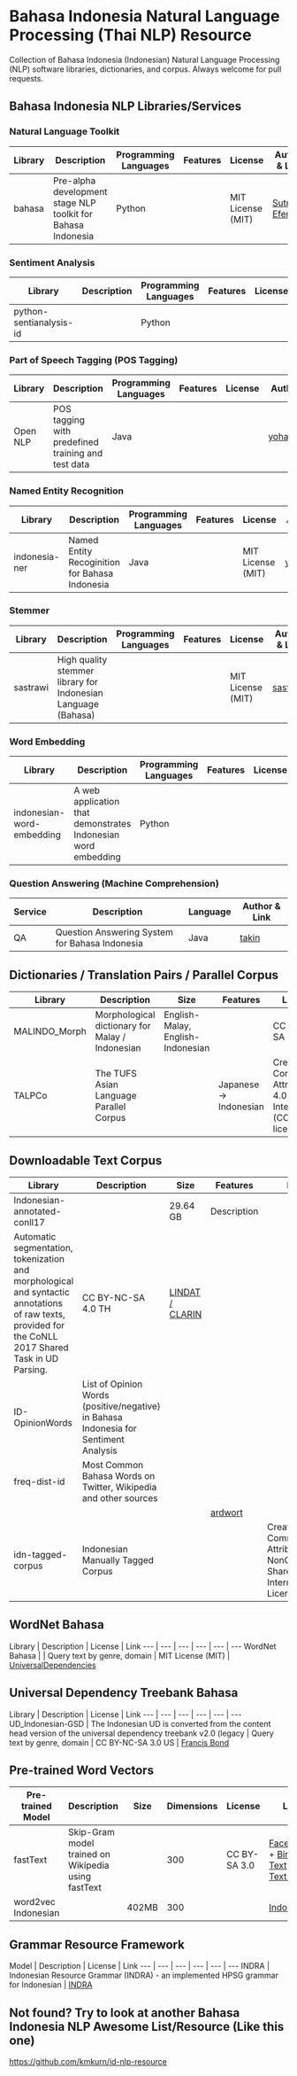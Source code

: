 # Bahasa Indonesia Natural Language Processing (Thai NLP) Resource
Collection of Bahasa Indonesia (Indonesian) Natural Language Processing (NLP) software libraries, dictionaries, and corpus.
Always welcome for pull requests.

## Bahasa Indonesia NLP Libraries/Services

### Natural Language Toolkit

Library | Description | Programming Languages | Features | License | Author & Link
--- | --- | --- | --- | --- | ---
bahasa| Pre-alpha development stage NLP toolkit for Bahasa Indonesia | Python | | MIT License (MIT) | [Sutrisno Efendi](https://pypi.org/project/bahasa/)

### Sentiment Analysis
Library | Description | Programming Languages | Features | License | Author & Link
--- | --- | --- | --- | --- | ---
python-sentianalysis-id | | Python | || [yasirutomo](https://github.com/yasirutomo/python-sentianalysis-id)

### Part of Speech Tagging (POS Tagging)
Library | Description | Programming Languages | Features | License | Author & Link
--- | --- | --- | --- | --- | ---
Open NLP | POS tagging with predefined training and test data | Java |  |  | [yohanesgultom](https://github.com/yohanesgultom/nlp-experiments)


### Named Entity Recognition
Library | Description | Programming Languages | Features | License | Author & Link
--- | --- | --- | --- | --- | ---
indonesia-ner | Named Entity Recoginition for Bahasa Indonesia | Java | | MIT License (MIT) | [yusufsyaifudin](https://github.com/yusufsyaifudin/indonesia-ner)

### Stemmer
Library | Description | Programming Languages | Features | License | Author & Link
--- | --- | --- | --- | --- | ---
sastrawi | High quality stemmer library for Indonesian Language (Bahasa) | |  | MIT License (MIT) | [sastrawi](https://github.com/sastrawi/sastrawi)


### Word Embedding
Library | Description | Programming Languages | Features | License | Author & Link
--- | --- | --- | --- | --- | ---
indonesian-word-embedding | A web application that demonstrates Indonesian word embedding | Python |  |  | [galuhsahid](https://github.com/galuhsahid)


###  Question Answering (Machine Comprehension)
Service | Description | Language | Author & Link
--- | --- | --- | --- 
QA | Question Answering System for Bahasa Indonesia | Java | [takin](https://github.com/takin/QA)

## Dictionaries / Translation Pairs / Parallel Corpus
Library | Description | Size | Features | License | Link
--- | --- | --- | --- | --- | ---
MALINDO_Morph | Morphological dictionary for Malay / Indonesian | English-Malay, English-Indonesian |  | CC BY-NC-SA 4.0 TH | [english](https://github.com/matbahasa/MALINDO_Morph)
TALPCo | The TUFS Asian Language Parallel Corpus | | Japanese -> Indonesian | Creative Commons Attribution 4.0 International (CC BY 4.0) license | [matbahasa](https://github.com/matbahasa/TALPCo)


## Downloadable Text Corpus

Library | Description | Size | Features | License | Link
--- | --- | --- | --- | --- | ---
Indonesian-annotated-conll17 | | 29.64 GB | Description
Automatic segmentation, tokenization and morphological and syntactic annotations of raw texts, provided for the CoNLL 2017 Shared Task in UD Parsing. | CC BY-NC-SA 4.0 TH | [LINDAT / CLARIN](https://lindat.mff.cuni.cz/repository/xmlui/handle/11234/1-1989)
ID-OpinionWords | List of Opinion Words (positive/negative) in Bahasa Indonesia for Sentiment Analysis | |  |  | [masdevid](https://github.com/masdevid/ID-OpinionWords)
freq-dist-id | Most Common Bahasa Words on Twitter, Wikipedia and other sources
 |  |  |  | [ardwort](https://github.com/ardwort/freq-dist-id)
idn-tagged-corpus | Indonesian Manually Tagged Corpus |  |  |  Creative Commons Attribution-NonCommercial-ShareAlike 4.0 International License  | [famrashel](https://github.com/famrashel/idn-tagged-corpus)


## WordNet Bahasa
Library | Description | License | Link
--- | --- | --- | --- | --- | ---
WordNet Bahasa | | Query text by genre, domain | MIT License (MIT)  | [UniversalDependencies](https://github.com/UniversalDependencies/UD_Indonesian-GSD)

## Universal Dependency Treebank Bahasa
Library | Description | License | Link
--- | --- | --- | --- | --- | ---
UD_Indonesian-GSD | The Indonesian UD is converted from the content head version of the universal dependency treebank v2.0 (legacy | Query text by genre, domain | CC BY-NC-SA 3.0 US | [Francis Bond](http://wn-msa.sourceforge.net/index.eng.html)

## Pre-trained Word Vectors 
Pre-trained Model | Description | Size | Dimensions | License | Link
--- | --- | --- | --- | --- | ---
fastText | Skip-Gram model trained on Wikipedia using fastText | | 300 | CC BY-SA 3.0 | [Facebook](https://github.com/facebookresearch/fastText/blob/master/pretrained-vectors.md) + [Bin & Text](https://s3-us-west-1.amazonaws.com/fasttext-vectors/wiki.th.zip) + [Text Only](https://s3-us-west-1.amazonaws.com/fasttext-vectors/wiki.th.vec)
word2vec Indonesian |  | 402MB | 300 || [Indonesian](https://drive.google.com/open?id=0B0ZXk88koS2KQWxEemNNUHhnTWc)

## Grammar Resource Framework
Model | Description | License | Link
--- | --- | --- | --- | --- | ---
INDRA | Indonesian Resource Grammar (INDRA) - an implemented HPSG grammar for Indonesian | [INDRA](https://github.com/davidmoeljadi/INDRA) 


## Not found? Try to look at another Bahasa Indonesia NLP Awesome List/Resource (Like this one)
https://github.com/kmkurn/id-nlp-resource




